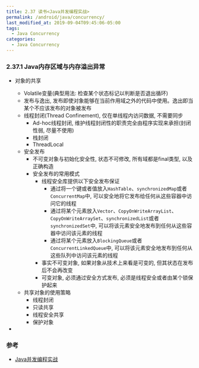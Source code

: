 ```yaml
---
title: 2.37 读书<Java并发编程实战>
permalink: /android/java/concurrency/
last_modified_at: 2019-09-04T09:45:06-05:00
tags:
  - Java Concurrency
categories:
  - Java Concurrency
---
```


### 2.37.1 Java内存区域与内存溢出异常

- 对象的共享
  - Volatile变量(典型用法: 检查某个状态标记以判断是否退出循环)
  - 发布与逸出, 发布即使对象能够在当前作用域之外的代码中使用。逸出即当某个不应该发布的对象被发布
  - 线程封闭(Thread Confinement), 仅在单线程内访问数据, 不需要同步
    - Ad-hoc线程封闭, 维护线程封闭性的职责完全由程序实现来承担(封闭性弱, 尽量不使用)
    - 栈封闭
    - ThreadLocal
  - 安全发布
    - 不可变对象与初始化安全性, 状态不可修改, 所有域都是final类型, 以及正确构造
    - 安全发布的常用模式
      - 线程安全库提供以下安全发布保证
        - 通过将一个键或者值放入`HashTable`、`synchronizedMap`或者`ConcurrentMap`中, 可以安全地将它发布给任何从这些容器中访问它的线程
        - 通过将某个元素放入`Vector`、`CopyOnWriteArrayList`、`CopyOnWriteArraySet`、`synchronizedList`或者`synchronizedSet`中, 可以将该元素安全地发布到任何从这些容器中访问该元素的线程
        - 通过将某个元素放入`BlockingQueue`或者`ConcurrentLinkedQueue`中, 可以将该元素安全地发布到任何从这些队列中访问该元素的线程
      - 事实不可变对象, 如果对象从技术上来看是可变的, 但其状态在发布后不会再改变
      - 可变对象, 必须通过安全方式发布, 必须是线程安全或者由某个锁保护起来
  - 共享对象的使用策略
    - 线程封闭
    - 只读共享
    - 线程安全共享
    - 保护对象

-

### 参考
- [Java并发编程实战](https://book.douban.com/subject/10484692/)
